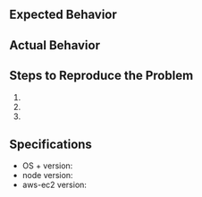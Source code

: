 ## Expected Behavior


## Actual Behavior


## Steps to Reproduce the Problem

  1.
  2.
  3.

## Specifications

  - OS + version:
  - node version:
  - aws-ec2 version:

